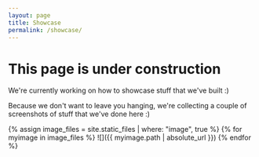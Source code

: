 ```yaml
---
layout: page
title: Showcase
permalink: /showcase/
---
```


# This page is under construction

We're currently working on how to showcase stuff that we've built :)

Because we don't want to leave you hanging, we're collecting a couple of screenshots of stuff that we've done here :)

{% assign image_files = site.static_files | where: "image", true %}
{% for myimage in image_files %} ![]({{ myimage.path | absolute_url }}) {% endfor %}